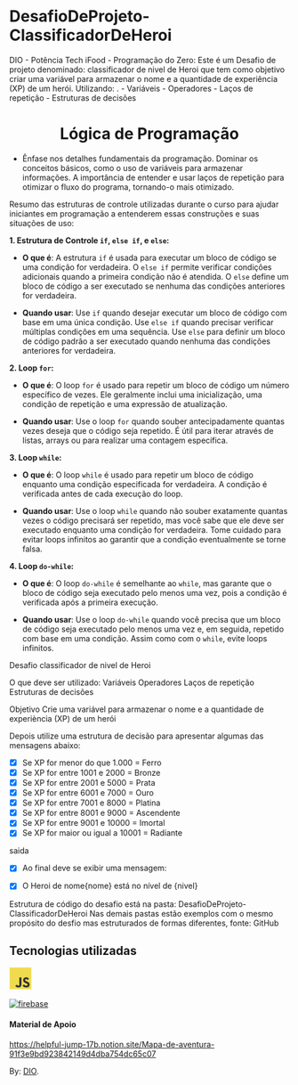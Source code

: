 # DesafioDeProjeto-ClassificadorDeHeroi
DIO - Potência Tech iFood - Programação do Zero: Este é um Desafio de projeto denominado: classificador de nivel de Heroi que tem como objetivo criar uma variável para armazenar o nome e a quantidade de experiência (XP) de um herói. Utilizando: . - Variáveis - Operadores - Laços de repetição - Estruturas de decisões


 <p> <h1 align="center">Lógica de Programação</h1></p>

 - Ênfase nos detalhes fundamentais da programação. Dominar os conceitos básicos, como o uso de variáveis para armazenar informações. A importância de entender e usar laços de repetição para otimizar o fluxo do programa, tornando-o mais otimizado.

Resumo das estruturas de controle utilizadas durante o curso para ajudar iniciantes em programação a entenderem essas construções e suas situações de uso:

**1. Estrutura de Controle `if`, `else if`, e `else`:**

- **O que é**: A estrutura `if` é usada para executar um bloco de código se uma condição for verdadeira. O `else if` permite verificar condições adicionais quando a primeira condição não é atendida. O `else` define um bloco de código a ser executado se nenhuma das condições anteriores for verdadeira.

- **Quando usar**: Use `if` quando desejar executar um bloco de código com base em uma única condição. Use `else if` quando precisar verificar múltiplas condições em uma sequência. Use `else` para definir um bloco de código padrão a ser executado quando nenhuma das condições anteriores for verdadeira.

**2. Loop `for`:**

- **O que é**: O loop `for` é usado para repetir um bloco de código um número específico de vezes. Ele geralmente inclui uma inicialização, uma condição de repetição e uma expressão de atualização.

- **Quando usar**: Use o loop `for` quando souber antecipadamente quantas vezes deseja que o código seja repetido. É útil para iterar através de listas, arrays ou para realizar uma contagem específica.

**3. Loop `while`:**

- **O que é**: O loop `while` é usado para repetir um bloco de código enquanto uma condição especificada for verdadeira. A condição é verificada antes de cada execução do loop.

- **Quando usar**: Use o loop `while` quando não souber exatamente quantas vezes o código precisará ser repetido, mas você sabe que ele deve ser executado enquanto uma condição for verdadeira. Tome cuidado para evitar loops infinitos ao garantir que a condição eventualmente se torne falsa.

**4. Loop `do-while`:**

- **O que é**: O loop `do-while` é semelhante ao `while`, mas garante que o bloco de código seja executado pelo menos uma vez, pois a condição é verificada após a primeira execução.

- **Quando usar**: Use o loop `do-while` quando você precisa que um bloco de código seja executado pelo menos uma vez e, em seguida, repetido com base em uma condição. Assim como com o `while`, evite loops infinitos.

Desafio classificador de nivel de Heroi

O que deve ser utilizado:
  Variáveis 
  Operadores
  Laços de repetição
  Estruturas de decisões

Objetivo
  Crie uma variável para armazenar o nome e a quantidade de experiència (XP) de um herói

  Depois utilize uma estrutura de decisão para apresentar algumas das mensagens abaixo:

- [x] Se XP for menor do que 1.000 = Ferro
- [x] Se XP for entre 1001 e 2000 = Bronze
- [x] Se XP for entre 2001 e 5000 = Prata 
- [x] Se XP for entre 6001 e 7000 = Ouro
- [x] Se XP for entre 7001 e 8000 = Platina 
- [x] Se XP for entre 8001 e 9000 = Ascendente
- [x] Se XP for entre 9001 e 10000 = Imortal
- [x] Se XP for maior ou igual a 10001 = Radiante

saida
- [x] Ao final deve se exibir uma mensagem:

- [x] O Heroi de nome{nome} está no nível de {nivel}

Estrutura de código do desafio está na pasta: DesafioDeProjeto-ClassificadorDeHeroi
Nas demais pastas estão exemplos com o mesmo propósito do desfio mas estruturados de formas diferentes, fonte: GitHub

## Tecnologias utilizadas

<a href="#" target="_blank"> <img src="https://raw.githubusercontent.com/devicons/devicon/master/icons/javascript/javascript-original.svg" alt="html" width="40" height="40"/> </a> 

<a href="#" target="_blank"> <img src="https://camo.githubusercontent.com/ee5225ba7c4338f1a1c10121ec32c396e1a4a2f5b0b58b6afd6d5c56ff5d6196/68747470733a2f2f63646e2e6a7364656c6976722e6e65742f67682f64657669636f6e732f64657669636f6e2f69636f6e732f7673636f64652f7673636f64652d6f726967696e616c2d776f72646d61726b2e737667" alt="firebase" width="40" height="40"/> </a>

#### Material de Apoio
https://helpful-jump-17b.notion.site/Mapa-de-aventura-91f3e9bd923842149d4dba754dc65c07

By:
[DIO](https://www.dio.me/).


